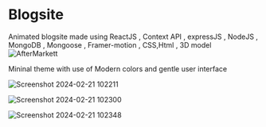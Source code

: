 # Blogsite
Animated blogsite made using ReactJS , Context API , expressJS , NodeJS , MongoDB , Mongoose , Framer-motion , CSS,Html , 3D model 
![AfterMarkett](https://github.com/Harshjerry/Blogsite/assets/140230672/9fe9bd8b-59bd-476d-89b8-8d15cf4baccc)

Mininal theme  with use of Modern colors and gentle user interface

![Screenshot 2024-02-21 102211](https://github.com/Harshjerry/Blogsite/assets/140230672/90a3d4f5-4f7f-4c2b-94b5-14e77e6bfb01)

![Screenshot 2024-02-21 102300](https://github.com/Harshjerry/Blogsite/assets/140230672/bab58874-52c8-4fb3-9438-39f0851e8ce8)

![Screenshot 2024-02-21 102348](https://github.com/Harshjerry/Blogsite/assets/140230672/f6a6b06f-eb98-4161-a8e8-2aefebd7f0ab)
